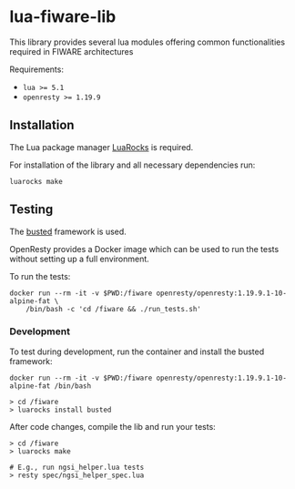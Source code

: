 # lua-fiware-lib

This library provides several lua modules offering 
common functionalities required in FIWARE architectures

Requirements:
* `lua >= 5.1`
* `openresty >= 1.19.9`


## Installation

The Lua package manager [LuaRocks](https://luarocks.org/) is required. 

For installation of the library and all necessary dependencies run:
```shell
luarocks make
```




## Testing

The [busted](http://olivinelabs.com/busted/) framework is used. 

OpenResty provides a Docker image which can be used to run the tests 
without setting up a full environment.

To run the tests:
```shell
docker run --rm -it -v $PWD:/fiware openresty/openresty:1.19.9.1-10-alpine-fat \
	/bin/bash -c 'cd /fiware && ./run_tests.sh'
```



### Development

To test during development, run the container and install the busted framework:
```shell
docker run --rm -it -v $PWD:/fiware openresty/openresty:1.19.9.1-10-alpine-fat /bin/bash

> cd /fiware
> luarocks install busted
```

After code changes, compile the lib and run your tests:
```shell
> cd /fiware
> luarocks make

# E.g., run ngsi_helper.lua tests
> resty spec/ngsi_helper_spec.lua
```

